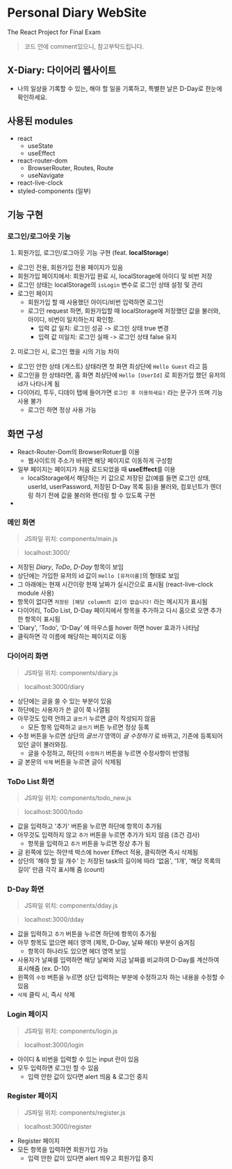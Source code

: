 # Personal Diary WebSite

The React Project for Final Exam

> 코드 안에 comment있으니, 참고부탁드립니다.

## X-Diary: 다이어리 웹사이트

- 나의 일상을 기록할 수 있는, 해야 할 일을 기록하고, 특별한 날은 D-Day로 한눈에 확인하세요.

## 사용된 modules

- react
  - useState
  - useEffect
- react-router-dom
  - BrowserRouter, Routes, Route
  - useNavigate
- react-live-clock
- styled-components (일부)

## 기능 구현

### 로그인/로그아웃 기능

1. 회원가입, 로그인/로그아웃 기능 구현 (feat. **localStorage**)

- 로그인 전용, 회원가입 전용 페이지가 있음
- 회원가입 페이지에서: 회원가입 완료 시, localStorage에 아이디 및 비번 저장
- 로그인 상태는 localStorage의 `isLogin` 변수로 로그인 상태 설정 및 관리
- 로그인 페이지
  - 회원가입 할 때 사용했던 아이디/비번 입력하면 로그인
  - 로그인 request 하면, 회원가입할 때 localStorage에 저장했던 값을 불러와, 아이디, 비번이 일치하는지 확인함.
    - 입력 값 일치: 로그인 성공 -> 로그인 상태 true 변경
    - 입력 값 미일치: 로그인 실패 -> 로그인 상태 false 유지

2. 미로그인 시, 로그인 했을 시의 기능 차이

- 로그인 안한 상태 (게스트) 상태라면 첫 화면 최상단에 `Hello Guest` 라고 뜸
- 로그인을 한 상태라면, 홈 화면 최상단에 `Hello [UserId]` 로 회원가입 했던 유저의 id가 나타나게 됨
- 다이어리, 투두, 디데이 탭에 들어가면 `로그인 후 이용하세요!` 라는 문구가 뜨며 기능 사용 불가
  - 로그인 하면 정상 사용 가능

## 화면 구성

- React-Router-Dom의 BrowserRotuer를 이용
  - 웹사이트의 주소가 바뀌면 해당 페이지로 이동하게 구성함
- 일부 페이지는 페이지가 처음 로드되었을 때 **useEffect**를 이용
  - localStorage에서 해당하는 키 값으로 저장된 값(예를 들면 로그인 상태, userId, userPassword, 저장된 D-Day 목록 등)을 불러와, 컴포넌트가 렌더링 하기 전에 값을 불러와 렌더링 할 수 있도록 구현
-

### 메인 화면

> JS파일 위치: components/main.js

> localhost:3000/

- 저장된 _Diary_, _ToDo_, _D-Day_ 항목이 보임
- 상단에는 가입한 유저의 id 값이 `Hello [유저이름]`의 형태로 보임
- 그 아래에는 현재 시간이랑 현재 날짜가 실시간으로 표시됨 (react-live-clock module 사용)
- 항목이 없다면 `저장된 [해당 column의 값]이 없습니다!` 라는 메시지가 표시됨
- 다이어리, ToDo List, D-Day 페이지에서 항목을 추가하고 다시 홈으로 오면 추가한 항목이 표시됨
- 'Diary', 'Todo', 'D-Day' 에 마우스를 hover 하면 hover 효과가 나타남
- 클릭하면 각 이름에 해당하는 페이지로 이동

### 다이어리 화면

> JS파일 위치: components/diary.js

> localhost:3000/diary

- 상단에는 글을 쓸 수 있는 부분이 있음
- 하단에는 사용자가 쓴 글이 쭉 나열됨
- 아무것도 입력 안하고 `글쓰기` 누르면 글이 작성되지 않음
  - 모든 항목 입력하고 `글쓰기` 버튼 누르면 정상 등록
- 수정 버튼을 누르면 상단의 _글쓰기_ 영역이 _글 수정하기_ 로 바뀌고, 기존에 등록되어있던 글이 불러와짐.
  - 글을 수정하고, 하단의 `수정하기` 버튼을 누르면 수정사항이 반영됨
- 글 본문의 `삭제` 버튼을 누르면 글이 삭제됨

### ToDo List 화면

> JS파일 위치: components/todo_new.js

> localhost:3000/todo

- 값을 입력하고 '추가' 버튼을 누르면 하단에 항목이 추가됨
- 아무것도 입력하지 않고 `추가` 버튼을 누르면 추가가 되지 않음 (조건 검사)
  - 항목을 입력하고 `추가` 버튼을 누르면 정상 추가 됨
- 글 왼쪽에 있는 하얀색 박스에 hover Effect 적용, 클릭하면 즉시 삭제됨
- 상단의 '해야 할 일 개수' 는 저장된 task의 길이에 따라 '없음', '1개', '해당 목록의 길이' 만큼 각각 표시해 줌 (count)

### D-Day 화면

> JS파일 위치: components/dday.js

> localhost:3000/dday

- 값을 입력하고 `추가` 버튼을 누르면 하단에 항목이 추가됨
- 아무 항목도 없으면 헤더 영역 (제목, D-Day, 날짜 헤더) 부분이 숨겨짐
  - 항목이 하나라도 있으면 헤더 영역 보임
- 사용자가 날짜를 입력하면 해당 날짜와 지금 날짜를 비교하여 D-Day를 계산하여 표시해줌 (ex. D-10)
- 왼쪽의 `수정` 버튼을 누르면 상단 입력하는 부분에 수정하고자 하는 내용을 수정할 수 있음
- `삭제` 클릭 시, 즉시 삭제

### Login 페이지

> JS파일 위치: components/login.js

> localhost:3000/login

- 아이디 & 비번을 입력할 수 있는 input 란이 있음
- 모두 입력하면 로그인 할 수 있음
  - 입력 안한 값이 있다면 alert 띄움 & 로그인 중지

### Register 페이지

> JS파일 위치: components/register.js

> localhost:3000/register

- Register 페이지
- 모든 항목을 입력하면 회원가입 가능
  - 입력 안한 값이 있다면 alert 띄우고 회원가입 중지
